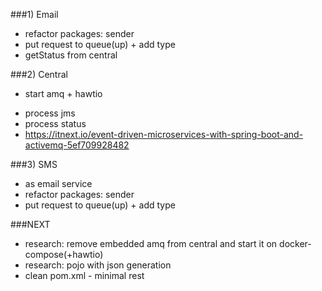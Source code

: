 ###1) Email
- refactor packages: sender
- put request to queue(up) + add type
- getStatus from central
 
###2) Central
+ start amq + hawtio
- process jms
- process status
- https://itnext.io/event-driven-microservices-with-spring-boot-and-activemq-5ef709928482

###3) SMS
- as email service
- refactor packages: sender
- put request to queue(up) + add type 

###NEXT
- research: remove embedded amq from central and start it on docker-compose(+hawtio)
- research: pojo with json generation
- clean pom.xml - minimal rest